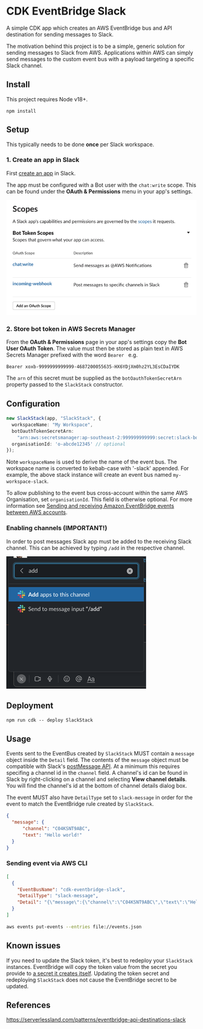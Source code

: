 # CDK EventBridge Slack

A simple CDK app which creates an AWS EventBridge bus and API destination for sending messages to Slack.

The motivation behind this project is to be a simple, generic solution for sending messages to Slack from AWS.
Applications within AWS can simply send messages to the custom event bus with a payload targeting a specific Slack channel.

## Install

This project requires Node v18+.

```
npm install
```

## Setup

This typically needs to be done **once** per Slack workspace.

### 1. Create an app in Slack

First [create an app](https://api.slack.com/apps?new_app=1) in Slack.

The app must be configured with a Bot user with the `chat:write` scope.
This can be found under the **OAuth & Permissions** menu in your app's settings.

![Scopes UI](/images/slack-scopes.png)

### 2. Store bot token in AWS Secrets Manager

From the **OAuth & Permissions** page in your app's settings copy the **Bot User OAuth Token**.
The value must then be stored as plain text in AWS Secrets Manager prefixed with the word `Bearer ` e.g.

```
Bearer xoxb-9999999999999-4687200055635-HX6YDjXm0hz2YL3EsCDaIYDK
```

The `arn` of this secret must be supplied as the `botOauthTokenSecretArn` property passed to the `SlackStack` constructor.

## Configuration

```typescript
new SlackStack(app, "SlackStack", {
  workspaceName: "My Workspace",
  botOauthTokenSecretArn:
    "arn:aws:secretsmanager:ap-southeast-2:999999999999:secret:slack-bot-token-QmBx39",
  organisationId: 'o-abcde12345' // optional
});
```

Note `workspaceName` is used to derive the name of the event bus. 
The workspace name is converted to kebab-case with '-slack' appended.
For example, the above stack instance will create an event bus named `my-workspace-slack`.

To allow publishing to the event bus cross-account within the same AWS Organisation, set `organisationId`.
This field is otherwise optional.
For more information see [Sending and receiving Amazon EventBridge events between AWS accounts](https://docs.aws.amazon.com/eventbridge/latest/userguide/eb-cross-account.html).

### Enabling channels (IMPORTANT!)

In order to post messages Slack app must be added to the receiving Slack channel.
This can be achieved by typing `/add` in the respective channel.

![Dialog for adding app to channel](images/add-app-to-channel.png)

## Deployment

```
npm run cdk -- deploy SlackStack
```

## Usage

Events sent to the EventBus created by `SlackStack` MUST contain a `message` object inside the `Detail` field.
The contents of the `message` object must be compatible with Slack's [postMessage API](https://api.slack.com/methods/chat.postMessage).
At a minimum this requires specifing a channel id in the `channel` field.
A channel's id can be found in Slack by right-clicking on a channel and selecting **View channel details**.
You will find the channel's id at the bottom of channel details dialog box.

The event MUST also have `DetailType` set to `slack-message` in order for the event to match the EventBridge rule created by `SlackStack`.

```json
{
  "message": {
      "channel": "C04KSNT9ABC",
      "text": "Hello world!"
  }
}
```

### Sending event via AWS CLI

```json
[
  {
    "EventBusName": "cdk-eventbridge-slack",
    "DetailType": "slack-message",
    "Detail": "{\"message\":{\"channel\":\"C04KSNT9ABC\",\"text\":\"Hello world!\"}}"
  }
]
```

```bash
aws events put-events --entries file://events.json
```

## Known issues

If you need to update the Slack token, it's best to redeploy your `SlackStack` instances.
EventBridge will copy the token value from the secret you provide to [a secret it creates itself](https://docs.aws.amazon.com/secretsmanager/latest/userguide/integrating_how-services-use-secrets_events.html).
Updating the token secret and redeploying `SlackStack` does not cause the EventBridge secret to be updated.

## References
https://serverlessland.com/patterns/eventbridge-api-destinations-slack